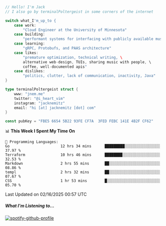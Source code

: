 ```go
// Hello! I'm Jack
// I also go by terminalPoltergeist in some corners of the internet

switch what_I'm_up_to {
    case work:
        "Cloud Engineer at the University of Minnesota"
    case building:
        "performant systems for interfacing with publicly available music datasets"
    case learning:
        "gRPC, Protobufs, and PAAS architecture"
    case likes:
        "premature optimization, technical writing, \
        alternative web-design, TUIs, sharing music with people, \
        coffee, well-documented apis"
    case dislikes:
        "politics, clutter, lack of communication, inactivity, Java"
}

type terminalPoltergeist struct {
    www: "jnem.me"
    twitter: "@i_heart_vim"
    instagram: "jacknemitz"
    email: "hi [at] jacknemitz [dot] com"
}

const pubKey = "FBE5 6654 5B22 93FE CF7A  3FED FEBC 141E 4B2F CF62"
```

<!--START_SECTION:waka-->
📊 **This Week I Spent My Time On** 

```text
💬 Programming Languages: 
Go                       12 hrs 34 mins      █████████░░░░░░░░░░░░░░░░   37.97 % 
Terraform                10 hrs 46 mins      ████████░░░░░░░░░░░░░░░░░   32.53 % 
Markdown                 2 hrs 55 mins       ██░░░░░░░░░░░░░░░░░░░░░░░   08.86 % 
templ                    2 hrs 32 mins       ██░░░░░░░░░░░░░░░░░░░░░░░   07.67 % 
CSS                      1 hr 53 mins        █░░░░░░░░░░░░░░░░░░░░░░░░   05.70 % 
```


 Last Updated on 02/16/2025 00:57 UTC
<!--END_SECTION:waka-->

##### What I'm Listening to...

[![spotify-github-profile](https://jnem.me/listening-item?maxAge=2592000)](https://jnem.me/listening)
